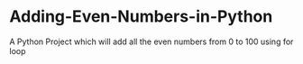 # Adding-Even-Numbers-in-Python
A Python Project which will add all the even numbers from 0 to 100 using for loop

